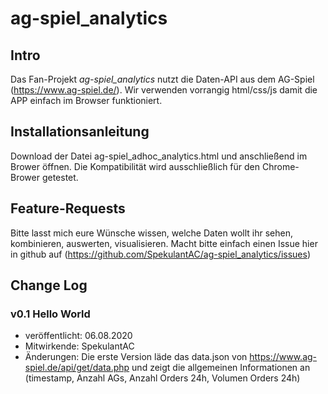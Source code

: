# ag-spiel_analytics

## Intro
Das Fan-Projekt *ag-spiel_analytics* nutzt die Daten-API aus dem AG-Spiel (https://www.ag-spiel.de/).
Wir verwenden vorrangig html/css/js damit die APP einfach im Browser funktioniert.

## Installationsanleitung
Download der Datei ag-spiel_adhoc_analytics.html und anschließend im Brower öffnen.
Die Kompatibilität wird ausschließlich für den Chrome-Brower getestet.

## Feature-Requests
Bitte lasst mich eure Wünsche wissen, welche Daten wollt ihr sehen, kombinieren, auswerten, visualisieren.
Macht bitte einfach einen Issue hier in github auf (https://github.com/SpekulantAC/ag-spiel_analytics/issues)

## Change Log

### v0.1 Hello World
- veröffentlicht: 06.08.2020
- Mitwirkende: SpekulantAC
- Änderungen: Die erste Version läde das data.json von https://www.ag-spiel.de/api/get/data.php und zeigt die allgemeinen Informationen an (timestamp, Anzahl AGs, Anzahl Orders 24h, Volumen Orders 24h)

